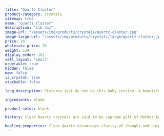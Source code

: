 ```yaml
---
title: "Quartz Cluster"
product-category: crystals
sitemap: true
name: "Quartz Cluster"
description: "1lb 3oz"
image-url: "/assets/img/products/crystals/quartz-cluster.jpg"
image-large-url: "/assets/img/products/crystals/large/quartz-cluster.jpg"
price: 20
wholesale-price: 20
weight: 539
display_order: 101
cell_layout: "small"
orderable: true
hidden: false
new: false
is_crystal: true
stackable: false

long_description: Pictures just do not do this baby justice. A beautiful, Quartz cluster with airy phantoms in the bigger points while the smaller side points boast intricate growth lines.

ingredients: blank

product-notes: blank

history: Clear Quartz crystals are said to be supreme gift of Mother Earth. Since it can be found on every continent of the earth, many cultures had different uses and beliefs behind this powerful crystal. Indigenous North American cultures thought of the stone as a sentient being, and would gift it offerings as a sign of respect. To cultures in Central and South America, the quartz meaning was that of a vessel, they believed that the spirits of their ancestors were held in clear quartz.

healing-properties: Clear Quartz encourages clarity of thought and purpose to one’s heart and mind. It works on all levels of the energetic and physical bodies and resonates with all chakras. Clear Quartz will amplify any energy with which it moves into resonance, including other stones, constantly broadcasting that energy into the Earths electromagnetic field. This makes Clear Quartz an excellent stone to use for programming, manifesting/meditation.
---
```


